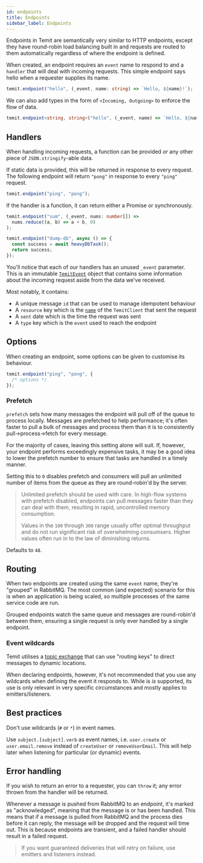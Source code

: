 ```yaml
---
id: endpoints
title: Endpoints
sidebar_label: Endpoints
---
```


Endpoints in Temit are semantically very similar to HTTP endpoints, except they have round-robin load balancing built in and requests are routed to them automatically regardless of where the endpoint is defined.

When created, an endpoint requires an `event` name to respond to and a `handler` that will deal with incoming requests. This simple endpoint says hello when a requester supplies its name.

```typescript
temit.endpoint("hello", (_event, name: string) => `Hello, ${name}!`);
```

We can also add types in the form of `<Incoming, Outgoing>` to enforce the flow of data.

```typescript
temit.endpoint<string, string>("hello", (_event, name) => `Hello, ${name}`);
```

## Handlers

When handling incoming requests, a function can be provided _or_ any other piece of `JSON.stringify`-able data.

If static data is provided, this will be returned in response to every request. The following endpoint will return `"pong"` in response to every `"ping"` request.

```typescript
temit.endpoint("ping", "pong");
```

If the handler is a function, it can return either a Promise or synchronously.

```typescript
temit.endpoint("sum", (_event, nums: number[]) =>
  nums.reduce((a, b) => a + b, 0)
);

temit.endpoint("dump-db", async () => {
  const success = await heavyDbTask();
  return success;
});
```

You'll notice that each of our handlers has an unused `_event` parameter. This is an immutable [`TemitEvent`](https://www.temit.dev/docs/api/temit.temitevent) object that contains some information about the incoming request aside from the data we've received.

Most notably, it contains:

- A unique message `id` that can be used to manage idempotent behaviour
- A `resource` key which is the [`name`](https://www.temit.dev/docs/api/temit.temitclient.name) of the `TemitClient` that sent the request
- A `sent` date which is the time the request was sent
- A `type` key which is the `event` used to reach the endpoint

## Options

When creating an endpoint, some options can be given to customise its behaviour.

```typescript
temit.endpoint("ping", "pong", {
  /* options */
});
```

### Prefetch

`prefetch` sets how many messages the endpoint will pull off of the queue to process locally. Messages are prefetched to help performance; it's often faster to pull a bulk of messages and process them than it is to consistently pull->process->fetch for every message.

For the majority of cases, leaving this setting alone will suit. If, however, your endpoint performs exceedingly expensive tasks, it may be a good idea to lower the prefetch number to ensure that tasks are handled in a timely manner.

Setting this to `0` disables prefetch and consumers will pull an unlimited number of items from the queue as they are round-robin'd by the server.

> Unlimited prefetch should be used with care. In high-flow systems with prefetch disabled, endpoints can pull messages faster than they can deal with them, resulting in rapid, uncontrolled memory consumption.
>
> Values in the `100` through `300` range usually offer optimal throughput and do not run significant risk of overwhelming consumsers. Higher values often run in to the law of diminishing returns.

Defaults to `48`.

## Routing

When two endpoints are created using the same `event` name, they're "grouped" in RabbitMQ. The most common (and expected) scenario for this is when an application is being scaled, so multiple processes of the same service code are run.

Grouped endpoints watch the same queue and messages are round-robin'd between them, ensuring a single request is only ever handled by a single endpoint.

### Event wildcards

Temit utilises a [topic exchange](https://www.rabbitmq.com/tutorials/amqp-concepts.html#exchange-topic) that can use "routing keys" to direct messages to dynamic locations.

When declaring endpoints, however, it's not recommended that you use any wildcards when defining the event it responds to. While is _is_ supported, its use is only relevant in very specific circumstances and mostly applies to emitters/listeners.

## Best practices

Don't use wildcards (`#` or `*`) in event names.

Use `subject.[subject].verb` as event names, i.e. `user.create` or `user.email.remove` instead of `createUser` or `removeUserEmail`. This will help later when listening for particular (or dynamic) events.

## Error handling

If you wish to return an error to a requester, you can `throw` it; any error thrown from the handler will be returned.

Whenever a message is pushed from RabbitMQ to an endpoint, it's marked as "acknowledged", meaning that the message is or has been handled. This means that if a message is pulled from RabbitMQ and the process dies before it can reply, the message will be dropped and the request will time out. This is because endpoints are transient, and a failed handler should result in a failed request.

> If you want guaranteed deliveries that will retry on failure, use emitters and listeners instead.
